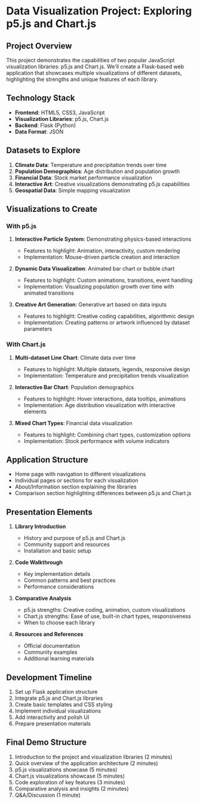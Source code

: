 # Data Visualization Project: Exploring p5.js and Chart.js

## Project Overview
This project demonstrates the capabilities of two popular JavaScript visualization libraries: p5.js and Chart.js. We'll create a Flask-based web application that showcases multiple visualizations of different datasets, highlighting the strengths and unique features of each library.

## Technology Stack
- **Frontend**: HTML5, CSS3, JavaScript
- **Visualization Libraries**: p5.js, Chart.js
- **Backend**: Flask (Python)
- **Data Format**: JSON

## Datasets to Explore
1. **Climate Data**: Temperature and precipitation trends over time
2. **Population Demographics**: Age distribution and population growth
3. **Financial Data**: Stock market performance visualization
4. **Interactive Art**: Creative visualizations demonstrating p5.js capabilities
5. **Geospatial Data**: Simple mapping visualization

## Visualizations to Create

### With p5.js
1. **Interactive Particle System**: Demonstrating physics-based interactions
   - Features to highlight: Animation, interactivity, custom rendering
   - Implementation: Mouse-driven particle creation and interaction

2. **Dynamic Data Visualization**: Animated bar chart or bubble chart
   - Features to highlight: Custom animations, transitions, event handling
   - Implementation: Visualizing population growth over time with animated transitions

3. **Creative Art Generation**: Generative art based on data inputs
   - Features to highlight: Creative coding capabilities, algorithmic design
   - Implementation: Creating patterns or artwork influenced by dataset parameters

### With Chart.js
1. **Multi-dataset Line Chart**: Climate data over time
   - Features to highlight: Multiple datasets, legends, responsive design
   - Implementation: Temperature and precipitation trends visualization

2. **Interactive Bar Chart**: Population demographics
   - Features to highlight: Hover interactions, data tooltips, animations
   - Implementation: Age distribution visualization with interactive elements

3. **Mixed Chart Types**: Financial data visualization
   - Features to highlight: Combining chart types, customization options
   - Implementation: Stock performance with volume indicators

## Application Structure
- Home page with navigation to different visualizations
- Individual pages or sections for each visualization
- About/Information section explaining the libraries
- Comparison section highlighting differences between p5.js and Chart.js

## Presentation Elements
1. **Library Introduction**
   - History and purpose of p5.js and Chart.js
   - Community support and resources
   - Installation and basic setup

2. **Code Walkthrough**
   - Key implementation details
   - Common patterns and best practices
   - Performance considerations

3. **Comparative Analysis**
   - p5.js strengths: Creative coding, animation, custom visualizations
   - Chart.js strengths: Ease of use, built-in chart types, responsiveness
   - When to choose each library

4. **Resources and References**
   - Official documentation
   - Community examples
   - Additional learning materials

## Development Timeline
1. Set up Flask application structure
2. Integrate p5.js and Chart.js libraries
3. Create basic templates and CSS styling
4. Implement individual visualizations
5. Add interactivity and polish UI
6. Prepare presentation materials

## Final Demo Structure
1. Introduction to the project and visualization libraries (2 minutes)
2. Quick overview of the application architecture (2 minutes)
3. p5.js visualizations showcase (5 minutes)
4. Chart.js visualizations showcase (5 minutes)
5. Code exploration of key features (3 minutes)
6. Comparative analysis and insights (2 minutes)
7. Q&A/Discussion (1 minute)